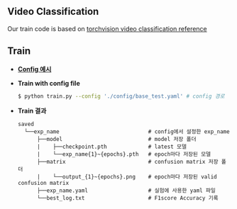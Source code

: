 ## Video Classification

Our train code is based on [torchvision video classification reference](https://github.com/pytorch/vision/tree/main/references/video_classification)

## Train
- **[Config 예시](https://github.com/boostcampaitech2/final-project-level3-cv-04/blob/model/classification/video-classification/model_lab/video_classification/config/base_test.yaml)**

- **Train with config file**
  ```bash
  $ python train.py --config './config/base_test.yaml' # config 경로
  ````
- **Train 결과**
  ```
  saved
    └──exp_name                            # config에서 설정한 exp_name
        ├──model                           # model 저장 폴더
        |    ├──checkpoint.pth             # latest 모델
        |    └──exp_name{1}~{epochs}.pth   # epoch마다 저장된 모델
        ├──matrix                          # confusion matrix 저장 폴더
        |    └──output_{1}~{epochs}.png    # epoch마다 저장된 valid confusion matrix
        ├──exp_name.yaml                   # 실험에 사용한 yaml 파일    
        └──best_log.txt                    # F1score Accuracy 기록
  ```
